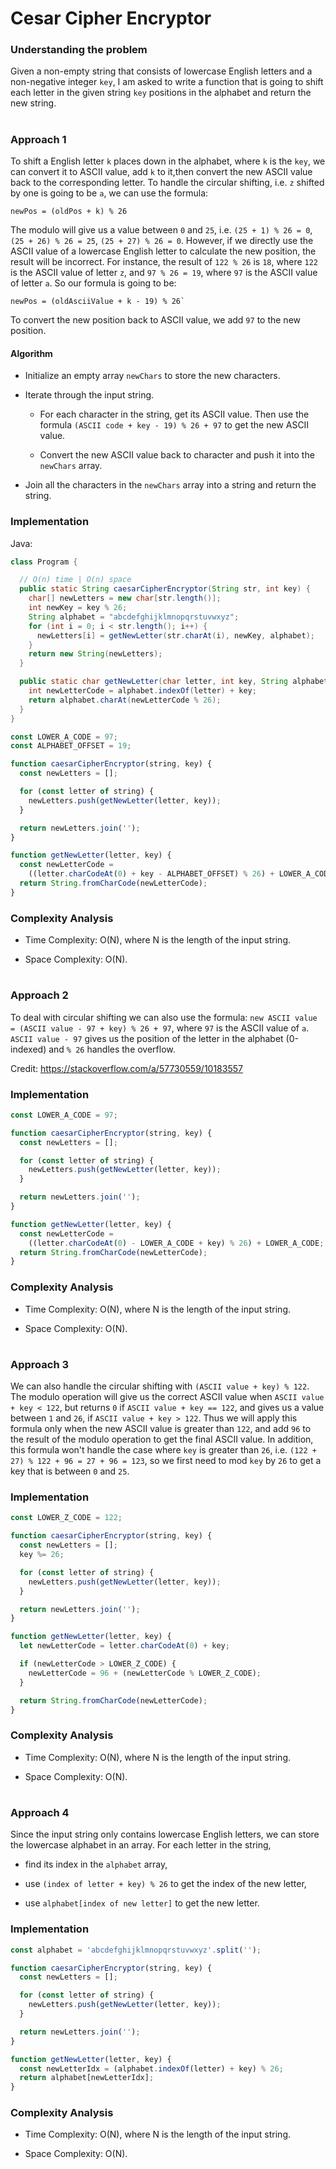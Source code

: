 # Cesar Cipher Encryptor

### Understanding the problem

Given a non-empty string that consists of lowercase English letters and a non-negative integer `key`, I am asked to write a function that is going to shift each letter in the given string `key` positions in the alphabet and return the new string.

#

### Approach 1

To shift a English letter `k` places down in the alphabet, where `k` is the `key`, we can convert it to ASCII value, add `k` to it,then convert the new ASCII value back to the corresponding letter. To handle the circular shifting, i.e. `z` shifted by one is going to be `a`, we can use the formula:

```
newPos = (oldPos + k) % 26
```

The modulo will give us a value between `0` and `25`, i.e. `(25 + 1) % 26 = 0`, `(25 + 26) % 26 = 25`, `(25 + 27) % 26 = 0`. However, if we directly use the ASCII value of a lowercase English letter to calculate the new position, the result will be incorrect. For instance, the result of `122 % 26` is `18`, where `122` is the ASCII value of letter `z`, and `97 % 26 = 19`, where `97` is the ASCII value of letter `a`. So our formula is going to be:

```
newPos = (oldAsciiValue + k - 19) % 26`
```

To convert the new position back to ASCII value, we add `97` to the new position.

#### Algorithm

- Initialize an empty array `newChars` to store the new characters.

- Iterate through the input string.

  - For each character in the string, get its ASCII value. Then use the formula `(ASCII code + key - 19) % 26 + 97` to get the new ASCII value.

  - Convert the new ASCII value back to character and push it into the `newChars` array.

- Join all the characters in the `newChars` array into a string and return the string.

### Implementation

Java:
```Java
class Program {

  // O(n) time | O(n) space
  public static String caesarCipherEncryptor(String str, int key) {
    char[] newLetters = new char[str.length()];
    int newKey = key % 26;
    String alphabet = "abcdefghijklmnopqrstuvwxyz";
    for (int i = 0; i < str.length(); i++) {
      newLetters[i] = getNewLetter(str.charAt(i), newKey, alphabet);
    }
    return new String(newLetters);
  }

  public static char getNewLetter(char letter, int key, String alphabet) {
    int newLetterCode = alphabet.indexOf(letter) + key;
    return alphabet.charAt(newLetterCode % 26);
  }
}
```


```js
const LOWER_A_CODE = 97;
const ALPHABET_OFFSET = 19;

function caesarCipherEncryptor(string, key) {
  const newLetters = [];

  for (const letter of string) {
    newLetters.push(getNewLetter(letter, key));
  }

  return newLetters.join('');
}

function getNewLetter(letter, key) {
  const newLetterCode =
    ((letter.charCodeAt(0) + key - ALPHABET_OFFSET) % 26) + LOWER_A_CODE;
  return String.fromCharCode(newLetterCode);
}
```

### Complexity Analysis

- Time Complexity: O(N), where N is the length of the input string.

- Space Complexity: O(N).

#

### Approach 2

To deal with circular shifting we can also use the formula: `new ASCII value = (ASCII value - 97 + key) % 26 + 97`, where `97` is the ASCII value of `a`. `ASCII value - 97` gives us the position of the letter in the alphabet (0-indexed) and `% 26` handles the overflow.

Credit: https://stackoverflow.com/a/57730559/10183557

### Implementation

```js
const LOWER_A_CODE = 97;

function caesarCipherEncryptor(string, key) {
  const newLetters = [];

  for (const letter of string) {
    newLetters.push(getNewLetter(letter, key));
  }

  return newLetters.join('');
}

function getNewLetter(letter, key) {
  const newLetterCode =
    ((letter.charCodeAt(0) - LOWER_A_CODE + key) % 26) + LOWER_A_CODE;
  return String.fromCharCode(newLetterCode);
}
```

### Complexity Analysis

- Time Complexity: O(N), where N is the length of the input string.

- Space Complexity: O(N).

#

### Approach 3

We can also handle the circular shifting with `(ASCII value + key) % 122`. The modulo operation will give us the correct ASCII value when `ASCII value + key < 122`, but returns `0` if `ASCII value + key == 122`, and gives us a value between `1` and `26`, if `ASCII value + key > 122`. Thus we will apply this formula only when the new ASCII value is greater than `122`, and add `96` to the result of the modulo operation to get the final ASCII value. In addition, this formula won't handle the case where `key` is greater than `26`, i.e. `(122 + 27) % 122 + 96 = 27 + 96 = 123`, so we first need to mod `key` by `26` to get a key that is between `0` and `25`.

### Implementation

```js
const LOWER_Z_CODE = 122;

function caesarCipherEncryptor(string, key) {
  const newLetters = [];
  key %= 26;

  for (const letter of string) {
    newLetters.push(getNewLetter(letter, key));
  }

  return newLetters.join('');
}

function getNewLetter(letter, key) {
  let newLetterCode = letter.charCodeAt(0) + key;

  if (newLetterCode > LOWER_Z_CODE) {
    newLetterCode = 96 + (newLetterCode % LOWER_Z_CODE);
  }

  return String.fromCharCode(newLetterCode);
}
```

### Complexity Analysis

- Time Complexity: O(N), where N is the length of the input string.

- Space Complexity: O(N).

#

### Approach 4

Since the input string only contains lowercase English letters, we can store the lowercase alphabet in an array. For each letter in the string,

- find its index in the `alphabet` array,

- use `(index of letter + key) % 26` to get the index of the new letter,

- use `alphabet[index of new letter]` to get the new letter.

### Implementation

```js
const alphabet = 'abcdefghijklmnopqrstuvwxyz'.split('');

function caesarCipherEncryptor(string, key) {
  const newLetters = [];

  for (const letter of string) {
    newLetters.push(getNewLetter(letter, key));
  }

  return newLetters.join('');
}

function getNewLetter(letter, key) {
  const newLetterIdx = (alphabet.indexOf(letter) + key) % 26;
  return alphabet[newLetterIdx];
}
```

### Complexity Analysis

- Time Complexity: O(N), where N is the length of the input string.

- Space Complexity: O(N).
